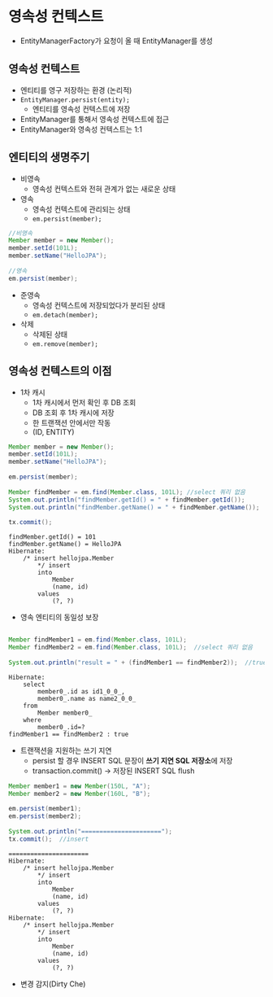 # 영속성 컨텍스트
- EntityManagerFactory가 요청이 올 때 EntityManager를 생성

## 영속성 컨텍스트
- 엔티티를 영구 저장하는 환경 (논리적)
- `EntityManager.persist(entity);`
	- 엔티티를 영속성 컨텍스트에 저장
- EntityManager를 통해서 영속성 컨텍스트에 접근
- EntityManager와 영속성 컨텍스트는 1:1

## 엔티티의 생명주기
- 비영속
	- 영속성 컨텍스트와 전혀 관계가 없는 새로운 상태
- 영속
	- 영속성 컨텍스트에 관리되는 상태
	- `em.persist(member);`
```java
//비영속  
Member member = new Member();  
member.setId(101L);  
member.setName("HelloJPA");  
  
//영속  
em.persist(member);
```

- 준영속
	- 영속성 컨텍스트에 저장되었다가 분리된 상태
	- `em.detach(member);`
- 삭제
	- 삭제된 상태
	- `em.remove(member);`

## 영속성 컨텍스트의 이점
- 1차 캐시
	- 1차 캐시에서 먼저 확인 후 DB 조회
	- DB 조회 후 1차 캐시에 저장
	- 한 트랜잭션 안에서만 작동
	- (ID, ENTITY)
```java
Member member = new Member();  
member.setId(101L);  
member.setName("HelloJPA");  
  
em.persist(member);  
  
Member findMember = em.find(Member.class, 101L); //select 쿼리 없음
System.out.println("findMember.getId() = " + findMember.getId());  
System.out.println("findMember.getName() = " + findMember.getName());  
  
tx.commit();
```

```text
findMember.getId() = 101
findMember.getName() = HelloJPA
Hibernate: 
    /* insert hellojpa.Member
        */ insert 
        into
            Member
            (name, id) 
        values
            (?, ?)
```
- 영속 엔티티의 동일성 보장
```java

Member findMember1 = em.find(Member.class, 101L);  
Member findMember2 = em.find(Member.class, 101L);  //select 쿼리 없음
  
System.out.println("result = " + (findMember1 == findMember2));  //true
```

```text
Hibernate: 
    select
        member0_.id as id1_0_0_,
        member0_.name as name2_0_0_ 
    from
        Member member0_ 
    where
        member0_.id=?
findMember1 == findMember2 : true
```

- 트랜잭션을 지원하는 쓰기 지연
	- persist 할 경우 INSERT SQL 문장이 **쓰기 지연 SQL 저장소**에 저장
	- transaction.commit() -> 저장된 INSERT SQL flush
```java
Member member1 = new Member(150L, "A");  
Member member2 = new Member(160L, "B");  
  
em.persist(member1);  
em.persist(member2);  
  
System.out.println("======================");
tx.commit();  //insert
```

```text
======================
Hibernate: 
    /* insert hellojpa.Member
        */ insert 
        into
            Member
            (name, id) 
        values
            (?, ?)
Hibernate: 
    /* insert hellojpa.Member
        */ insert 
        into
            Member
            (name, id) 
        values
            (?, ?)
```
- 변경 감지(Dirty Che)